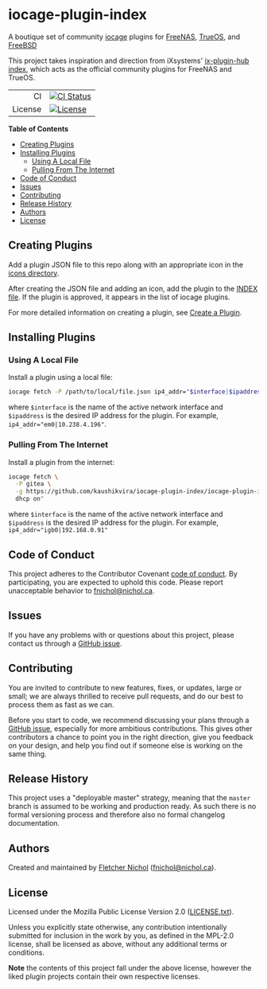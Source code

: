 # iocage-plugin-index

A boutique set of community [iocage][] plugins for [FreeNAS][], [TrueOS][], and
[FreeBSD][]

This project takes inspiration and direction from iXsystems' [ix-plugin-hub
index][], which acts as the official community plugins for FreeNAS and TrueOS.

|         |                                      |
| ------: | ------------------------------------ |
|      CI | [![CI Status][badge-ci-overall]][ci] |
| License | [![License][badge-license]][license] |

[iocage]: https://github.com/iocage/iocage
[ix-plugin-hub index]: https://github.com/ix-plugin-hub/iocage-plugin-index
[freenas]: https://www.freenas.org/
[trueos]: https://www.trueos.org/
[freebsd]: http://www.freebsd.org

**Table of Contents**

<!-- toc -->

- [Creating Plugins](#creating-plugins)
- [Installing Plugins](#installing-plugins)
  - [Using A Local File](#using-a-local-file)
  - [Pulling From The Internet](#pulling-from-the-internet)
- [Code of Conduct](#code-of-conduct)
- [Issues](#issues)
- [Contributing](#contributing)
- [Release History](#release-history)
- [Authors](#authors)
- [License](#license)

<!-- tocstop -->

## Creating Plugins

Add a plugin JSON file to this repo along with an appropriate icon in the
[icons directory](icons/).

After creating the JSON file and adding an icon, add the plugin to the
[INDEX file](INDEX). If the plugin is approved, it appears in the list of iocage
plugins.

For more detailed information on creating a plugin, see [Create a Plugin][].

[create a plugin]:
  https://www.ixsystems.com/documentation/freenas/12.1-RELEASE-p12/plugins.html#create-a-plugin

## Installing Plugins

### Using A Local File

Install a plugin using a local file:

```sh
iocage fetch -P /path/to/local/file.json ip4_addr="$interface|$ipaddress"
```

where `$interface` is the name of the active network interface and `$ipaddress`
is the desired IP address for the plugin. For example,
`ip4_addr="em0|10.238.4.196"`.

### Pulling From The Internet

Install a plugin from the internet:

```sh
iocage fetch \
  -P gitea \
  -g https://github.com/kaushikvira/iocage-plugin-index/iocage-plugin-index \
  dhcp on"
```

where `$interface` is the name of the active network interface and `$ipaddress`
is the desired IP address for the plugin. For example,
`ip4_addr="igb0|192.168.0.91"`

## Code of Conduct

This project adheres to the Contributor Covenant [code of
conduct][code-of-conduct]. By participating, you are expected to uphold this
code. Please report unacceptable behavior to fnichol@nichol.ca.

## Issues

If you have any problems with or questions about this project, please contact us
through a [GitHub issue][issues].

## Contributing

You are invited to contribute to new features, fixes, or updates, large or
small; we are always thrilled to receive pull requests, and do our best to
process them as fast as we can.

Before you start to code, we recommend discussing your plans through a [GitHub
issue][issues], especially for more ambitious contributions. This gives other
contributors a chance to point you in the right direction, give you feedback on
your design, and help you find out if someone else is working on the same thing.

## Release History

This project uses a "deployable master" strategy, meaning that the `master`
branch is assumed to be working and production ready. As such there is no formal
versioning process and therefore also no formal changelog documentation.

## Authors

Created and maintained by [Fletcher Nichol][fnichol] (<fnichol@nichol.ca>).

## License

Licensed under the Mozilla Public License Version 2.0 ([LICENSE.txt][license]).

Unless you explicitly state otherwise, any contribution intentionally submitted
for inclusion in the work by you, as defined in the MPL-2.0 license, shall be
licensed as above, without any additional terms or conditions.

**Note** the contents of this project fall under the above license, however the
liked plugin projects contain their own respective licenses.

[badge-license]: https://img.shields.io/badge/License-MPL%202.0%20-blue.svg
[badge-ci-overall]:
  https://api.cirrus-ci.com/github/fnichol/iocage-plugin-index.svg
[ci]: https://cirrus-ci.com/github/fnichol/iocage-plugin-index
[code-of-conduct]:
  https://github.com/kaushikvira/iocage-plugin-index/iocage-plugin-index/blob/master/CODE_OF_CONDUCT.md
[fnichol]: https://github.com/kaushikvira/iocage-plugin-index
[issues]: https://github.com/kaushikvira/iocage-plugin-index/iocage-plugin-index/issues
[license]:
  https://github.com/kaushikvira/iocage-plugin-index/iocage-plugin-index/blob/master/LICENSE.txt
